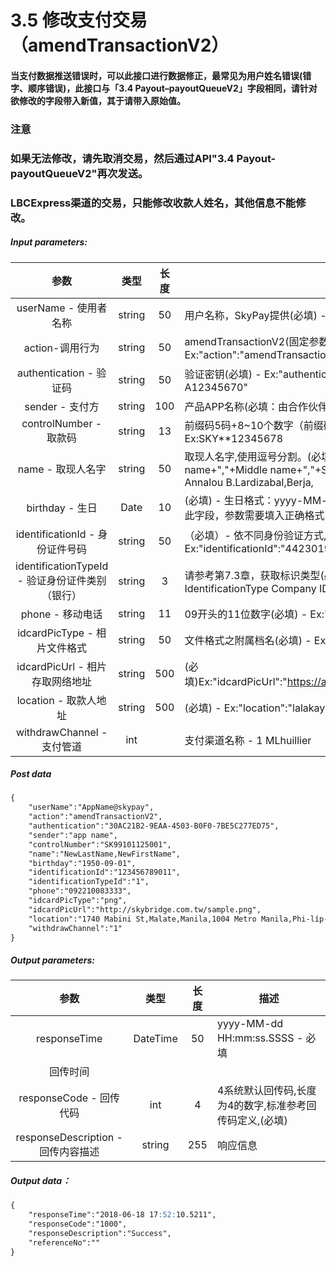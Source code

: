 # 3.5    修改支付交易（amendTransactionV2）
#### 当支付数据推送错误时，可以此接口进行数据修正，最常见为用户姓名错误(错字、顺序错误)，此接口与「3.4 Payout–payoutQueueV2」字段相同，请针对欲修改的字段带入新值，其于请带入原始值。
### 注意
 ### 如果无法修改，请先取消交易，然后通过API"3.4 Payout-payoutQueueV2"再次发送。
### LBCExpress渠道的交易，只能修改收款人姓名，其他信息不能修改。

##### Input parameters:
| 参数                        |    类型     | 长度    |描述|
| :-------------------------: | :-----------: |:-----:|--------------------------------|   
|userName - 使用者名称|string|50|用户名称，SkyPay提供(必填) - Ex:"userName":"AppName@skypay"|
|action-调用行为|string|50|amendTransactionV2(固定参数值)(必填) - Ex:"action":"amendTransactionV2"|
|authentication  - 验证码|string |50|验证密钥(必填) - Ex:"authentication":"E1234567-123C-1234-123F-A12345670"|
|sender - 支付方|string|100|产品APP名称(必填：由合作伙伴设计) - Ex:"sender":"APP NAME"|
|controlNumber - 取款码|string|13|前缀码5码+8~10个数字（前缀码在绑定邮箱中获取）(必填) - Ex:SKY**12345678|
|name - 取现人名字|string |50|取现人名字,使用逗号分割。(必填)  - Last name+","+First name+","+Middle name+","+Suffix - Ex:"name":"Lardizabal,Mary Annalou B.Lardizabal,Berja,|
|birthday - 生日|Date|10|(必填) - 生日格式：yyyy-MM-dd - Ex:"birthday":"1991-10-02" -  写入此字段，参数需要填入正确格式|
|identificationId - 身份证件号码|string|50|（必填）- 依不同身份验证方式,持有证件编号 - Ex:"identificationId":"442301922000"|
|identificationTypeId - 验证身份证件类别（银行）|string |3|请参考第7.3章，获取标识类型(必填) - Ex:IdentificationId IdentificationType Company ID2 Driver’s License|
|phone - 移动电话|string|11|09开头的11位数字(必填)  - Ex:"phone":"09270348095"|
|idcardPicType - 相片文件格式|string|50|文件格式之附属档名(必填) - Ex:"idcardPicType":"jpg"|
|idcardPicUrl - 相片存取网络地址|string |500|(必填)Ex:"idcardPicUrl":"https://aaa.s3.amazonaws.com/uploadfile/12334"|
|location - 取款人地址|string |500|(必填) - Ex:"location":"lalakay los banos laguna"|
|withdrawChannel - 支付管道|int| |支付渠道名称 - 1 MLhuillier  |

##### Post data
```md
{
    "userName":"AppName@skypay",
    "action":"amendTransactionV2",
    "authentication":"30AC21B2-9EAA-4503-B0F0-7BE5C277ED75",
    "sender":"app name",
    "controlNumber":"SK99101125001",
    "name":"NewLastName,NewFirstName",
    "birthday":"1950-09-01",
    "identificationId":"123456789011",
    "identificationTypeId":"1",
    "phone":"092210083333",
    "idcardPicType":"png",
    "idcardPicUrl":"http://skybridge.com.tw/sample.png",
    "location":"1740 Mabini St,Malate,Manila,1004 Metro Manila,Phi-líp-pin",
    "withdrawChannel":"1"
}
```

##### Output parameters:
| 参数                        |    类型     | 长度    |描述|
| :-------------------------: | :-----------: |:-----:|--------------------------------|   
|responseTime|DateTime|50|yyyy-MM-dd HH:mm:ss.SSSS - 必填|
|回传时间||||
|responseCode - 回传代码|int|4|4系统默认回传码,长度为4的数字,标准参考回传码定义,(必填)|
|responseDescription - 回传内容描述|string|255|响应信息|

##### Output data：
```md
{
    "responseTime":"2018-06-18 17:52:10.5211",
    "responseCode":"1000",
    "responseDescription":"Success",
    "referenceNo":""
}
```







